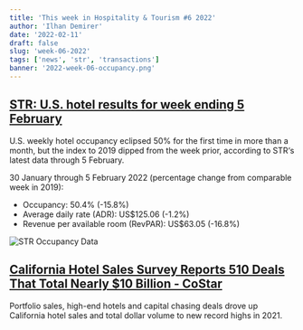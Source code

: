 ```yaml
---
title: 'This week in Hospitality & Tourism #6 2022'
author: 'Ilhan Demirer'
date: '2022-02-11'
draft: false
slug: 'week-06-2022'
tags: ['news', 'str', 'transactions']
banner: '2022-week-06-occupancy.png'
---
```


## [STR: U.S. hotel results for week ending 5 February](https://str.com/press-release/str-us-hotel-results-week-ending-5-february)

U.S. weekly hotel occupancy eclipsed 50% for the first time in more than a month, but the index to 2019 dipped from the week prior, according to STR‘s latest data through 5 February.

30 January through 5 February 2022 (percentage change from comparable week in 2019):

- Occupancy: 50.4% (-15.8%)
- Average daily rate (ADR): US$125.06 (-1.2%)
- Revenue per available room (RevPAR): US$63.05 (-16.8%)

![STR Occupancy Data](/images/blogimages/2022-week-06-occupancy.png)

## [California Hotel Sales Survey Reports 510 Deals That Total Nearly $10 Billion - CoStar](https://www.hotelnewsresource.com/article119444.html)

Portfolio sales, high-end hotels and capital chasing deals drove up California hotel sales and total dollar volume to new record highs in 2021.
